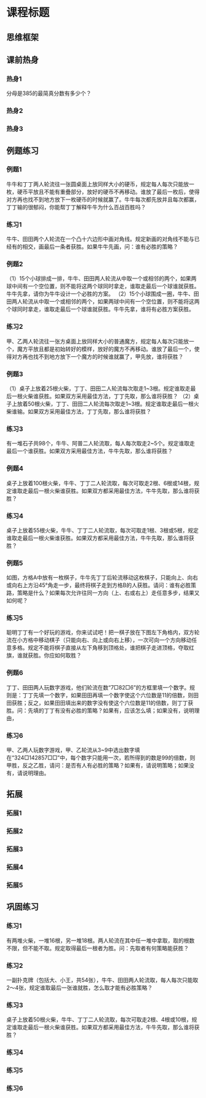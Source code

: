 # 课程标题

## 思维框架



## 课前热身

### 热身1

分母是385的最简真分数有多少个？



### 热身2



### 热身3



## 例题练习

### 例题1

牛牛和丁丁两人轮流往一张圆桌面上放同样大小的硬币，规定每人每次只能放一枚，硬币平放且不能有重疊部分，放好的硬币不再移动。谁放了最后一枚后，使得对方再也找不到地方放下一枚硬币的时候就赢了。牛牛每次都先放并且每次都赢，丁丁输的很郁闷，你能帮丁丁解释牛牛为什么百战百胜吗？



### 练习1

牛牛、田田两个人轮流在一个凸十六边形中画对角线。规定新画的对角线不能与已经有的相交，画最后一条者获胜。如果牛牛先画，问：谁有必胜的策略？



### 例题2

（1）15个小球排成一排，牛牛、田田两人轮流从中取一个或相邻的两个，如果两球中间有一个空位置，则不能将这两个球同时拿走，谁取走最后一个球谁就获胜。牛牛先拿，请你为牛牛设计一个必胜的方案。
（2）15个小球围成一圈，牛牛、田田两人轮流从中取一个或相邻的两个，如果两球中间有一个空位置，则不能将这两个球同时拿走，谁取走最后一个球谁就获胜。牛牛先拿，谁将有必胜方案获胜。



### 练习2

甲、乙两人轮流往一张方桌面上放同样大小的普通魔方，规定每人每次只能放一个，魔方平放且都是初始转好的模样，放好的魔方不再移动。谁放了最后一个，使得对方再也找不到地方放下一个魔方的时候谁就赢了，甲先放，谁将获胜？



### 例题3

（1）桌子上放着25根火柴，丁丁、田田二人轮流每次取走1~3根。规定谁取走最后一根火柴谁获胜。如果双方采用最佳方法，丁丁先取，那么谁将获胜？
（2）桌子上放着50根火柴，丁丁、田田二人轮流每次取走1~3根。规定谁取走最后一根火柴谁输。如果双方采用最佳方法，丁丁先取，那么谁将获胜？



### 练习3

有一堆石子共98个，牛牛、阿普二人轮流取，每人每次取走2~5个。规定谁取走最后一个谁获胜。如果双方采用最佳方法，牛牛先取，那么谁将获胜？



### 例题4

桌子上放着100根火柴，牛牛、丁丁二人轮流取，每次可取走2根、6根或14根，规定谁取走最后一根火柴谁获胜。如果双方都采用最佳方法，牛牛先取，那么谁将获胜？



### 练习4

桌子上放着55根火柴，牛牛、丁丁二人轮流取，每次可取走1根、3根或5根，规定谁取走最后一根火柴谁获胜。如果双方都采用最佳方法，牛牛先取，那么谁将获胜？



### 例题5

如图，方格A中放有一枚棋子，牛牛先丁丁后轮流移动这枚棋子，只能向上、向右或向右上方沿45°角走一步，最终将棋子走到方格B的人获胜。请问：谁有必胜策路，策略是什么？如果每次允许往同一方向（上、右或右上）走任意多步，结果又如何呢？



### 练习5

聪明丁丁有一个好玩的游戏，你来试试吧！把一棋子放在下图左下角格内，双方轮流在小方格中移动棋子（只能向右、向上或向右上移），一次可向一个方向移动任意多格。规定不能将棋子直接从左下角移到顶格处，谁把棋子走进顶格，夺取红旗，谁就获胜。你应如何取胜？



### 例题6

丁丁、田田两人玩数字游戏，他们轮流在数“7□82□6”的方框里填一个数字。规则是：丁丁先填一个数字，如果田田再填一个数字使这个六位数是11的倍数，则田田获胜；反之，如果田田填出来的数字没有使这个六位数是11的倍数，则丁丁获胜。问：先填的丁丁有没有必胜的策略？如果有，应该怎么填；如果没有，说明理由，



### 练习6

甲、乙两人玩数字游戏，甲、乙轮流从3~9中选出数字填在“324□142857□□”中，每个数字只能用一次，若所得到的数是99的倍数，则甲胜，反之乙胜，请问：是否有人有必胜的策略？如果有，请说明策略；如果没有，请说明理由。



## 拓展

### 拓展1



### 拓展2



### 拓展3



### 拓展4



### 拓展5



## 巩固练习

### 练习1

有两堆火柴，一堆16根，另一堆18根。两人轮流在其中任一堆中拿取，取的根数不限，但不能不取。规定取得最后一根者为胜。问：先取者有何策略能获胜？



### 练习2

一副扑克牌（包括大、小王，共54张），牛牛、田田两人轮流取，每人每次只能取2～4张，规定谁取最后一张谁就胜，怎么取才能有必胜策略？





### 练习3

桌子上放着50根火柴，牛牛、丁丁二人轮流取，每次可取走2根、4根或10根，规定谁取走最后一根火柴谁获胜。如果双方都采用最佳方法，牛牛先取，那么谁将获胜？



### 练习4



### 练习5



### 练习6
